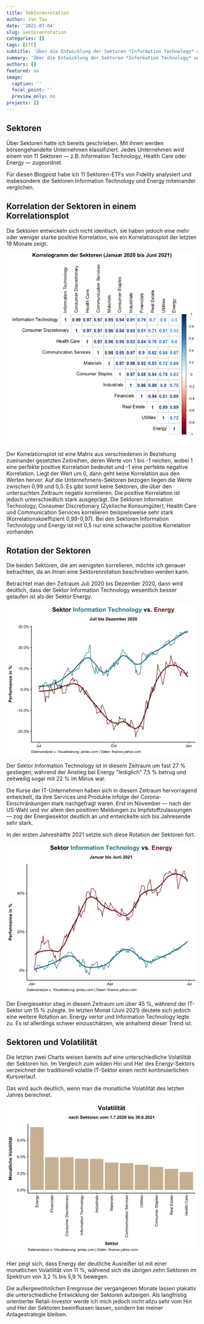 ```yaml
---
title: Sektorenrotation
author: Jan Tau
date: '2021-07-04'
slug: sektorenrotation
categories: []
tags: [ETF]
subtitle: 'Über die Entwicklung der Sektoren *Information Technology* und *Energy* in den letzten zwölf Monaten'
summary: 'Über die Entwicklung der Sektoren *Information Technology* und *Energy* in den letzten zwölf Monaten'
authors: []
featured: no
image:
  caption: ''
  focal_point: ''
  preview_only: no
projects: []
---
```


## Sektoren

Über Sektoren hatte ich bereits geschrieben. Mit ihnen werden börsengehandelte Unternehmen klassifiziert. Jedes Unternehmen wird einem von 11 Sektoren — z.B. Information Technology, Health Care oder Energy — zugeordnet. 

Für diesen Blogpost habe ich 11 Sektoren-ETFs von Fidelity analysiert und insbesondere die Sektoren Information Technology und Energy miteinander verglichen.

## Korrelation der Sektoren in einem Korrelationsplot

Die Sektoren entwickeln sich nicht identisch, sie haben jedoch eine mehr oder weniger starke positive Korrelation, wie ein Korrelationsplot der letzten 18 Monate zeigt.

![](corrp.png)

Der Korrelationsplot ist eine Matrix aus verschiedenen in Beziehung zueinander gesetzten  Zeitreihen, deren Werte von 1 bis -1 reichen, wobei 1 eine perfekte positive Korrelation bedeutet und -1 eine perfekte negative Korrelation. Liegt der Wert um 0, dann geht keine Korrelation aus den Werten hervor. Auf die Unternehmens-Sektoren bezogen liegen die Werte zwischen 0,99 und 0,5. Es gibt somit keine Sektoren, die über den untersuchten Zeitraum negativ korrelieren. Die positive Korrelation ist jedoch unterschiedlich stark ausgeprägt. Die Sektoren Information Technology, Consumer Discretionary (Zyklische Konsumgüter), Health Care und Communication Services korrelieren beispielsweise sehr stark (Korrelationskoeffizient 0,99-0,97). Bei den Sektoren Information Technology und Energy ist mit 0,5 nur eine schwache positive Korrelation vorhanden.

## Rotation der Sektoren

Die beiden Sektoren, die am wenigsten korrelieren, möchte ich genauer betrachten, da an ihnen eine Sektorenrotation beschrieben werden kann.

Betrachtet man den Zeitraum Juli 2020 bis Dezember 2020, dann wird deutlich, dass der Sektor Information Technology wesentlich besser gelaufen ist als der Sektor Energy.

![](sectors_2020.png)

Der Sektor Information Technology ist in diesem Zeitraum um fast 27 % gestiegen, während der Anstieg bei Energy "lediglich" 7,5 % betrug und zeitweilig sogar mit 22 % im Minus war. 

Die Kurse der IT-Unternehmen haben sich in diesem Zeitraum hervorragend entwickelt, da ihre Services und Produkte infolge der Corona-Einschränkungen stark nachgefragt waren. Erst im November — nach der US-Wahl und vor allem den positiven Meldungen zu Impfstoffzulassungen — zog der Energiesektor deutlich an und entwickelte sich bis Jahresende sehr stark.

In der ersten Jahreshälfte 2021 setzte sich diese Rotation der Sektoren fort.

![](sectors_2021.png)

Der Energiesektor stieg in diesem Zeitraum um über 45 %, während der IT-Sektor um 15 % zulegte. Im letzten Monat (Juni 2021) deutete sich jedoch eine weitere Rotation an. Energy verlor und Information Technology legte zu. Es ist allerdings schwer einzuschätzen, wie anhaltend dieser Trend ist.

## Sektoren und Volatilität

Die letzten zwei Charts weisen bereits auf eine unterschiedliche Volatilität der Sektoren hin. Im Vergleich zum wilden Hin und Her des Energy-Sektors verzeichnet der traditionell volatile IT-Sektor einen recht kontinuierlichen Kursverlauf.

Das wird auch deutlich, wenn man die monatliche Volatilität des letzten Jahres berechnet. 

![](monthly_volatility.png)

Hier zeigt sich, dass Energy der deutliche Ausreißer ist mit einer monatlichen Volatilität von 11 %, während sich die übrigen zehn Sektoren im Spektrum von 3,2 % bis 5,9 % bewegen.

Die außergewöhnlichen Ereignisse der vergangenen Monate lassen plakativ die unterschiedliche Entwicklung der Sektoren aufzeigen. Als langfristig orientierter Retail-Investor werde ich mich jedoch nicht allzu sehr vom Hin und Her der Sektoren beeinflussen lassen, sondern bei meiner Anlagestrategie bleiben.

